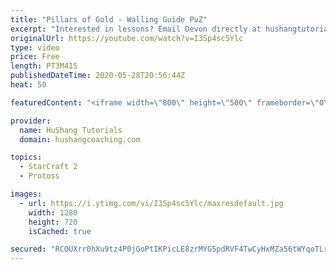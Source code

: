 ```yaml
---
title: "Pillars of Gold - Walling Guide PvZ"
excerpt: "Interested in lessons? Email Devon directly at hushangtutorials@outlook.com ------------------------------------------------------------------------------------------------------- Want to support HuShang Tutorials directly? Patreon is a website where you can contribute a monthly donation that will help"
originalUrl: https://youtube.com/watch?v=I3Sp4sc5Ylc
type: video
price: Free
length: PT3M41S
publishedDateTime: 2020-05-28T20:56:44Z
heat: 50

featuredContent: "<iframe width=\"800\" height=\"500\" frameborder=\"0\" src=\"https://www.youtube.com/embed/I3Sp4sc5Ylc\" allow=\"accelerometer; autoplay; encrypted-media; gyroscope; picture-in-picture\" allowfullscreen></iframe>"

provider:
  name: HuShang Tutorials
  domain: hushangcoaching.com

topics:
  - StarCraft 2
  - Protoss

images:
  - url: https://i.ytimg.com/vi/I3Sp4sc5Ylc/maxresdefault.jpg
    width: 1280
    height: 720
    isCached: true

secured: "RCOUXrr0hXu9tz4P0jGoPtIKPicLE8zrMYG5pdRVF4TwCyHxMZa56tWYqoTLrVYB8aqNwg4d5Q7Ovax6IVikEwsuFowsdm4VkAob5YCiDXOVhakEkgmJid3AmmmLJ81u3DkV3uJUbVMII/0pPSMyCywfOaAnZM9NF4SpL3h3LHY01DMSbdxBnmcPrpb8DLKrCMlEnIsuNJSDSDoN2nyYpaC3NSL6u2RWBSo9ZZZzQUmIzvdYBukz9qtXFm4GpN32JaYqofBa3H4N4WcakEy10MMTxDQZ8A4Ec2hfU8dO3qVEU2xPopfg5+5qnN9w1QyuSE/f8O8jEGY4n/qvdVBVlJMyHIjYHzIcAqtKaD3VftTHyDixuoZJ7TyLhodmOp3N+dm4ZszAeL1knKj8mLd6eswXY0iifhnSAfBpPyxs6Q0=;6KHWxZJA9YSojAAQF1zXgw=="
---
```


